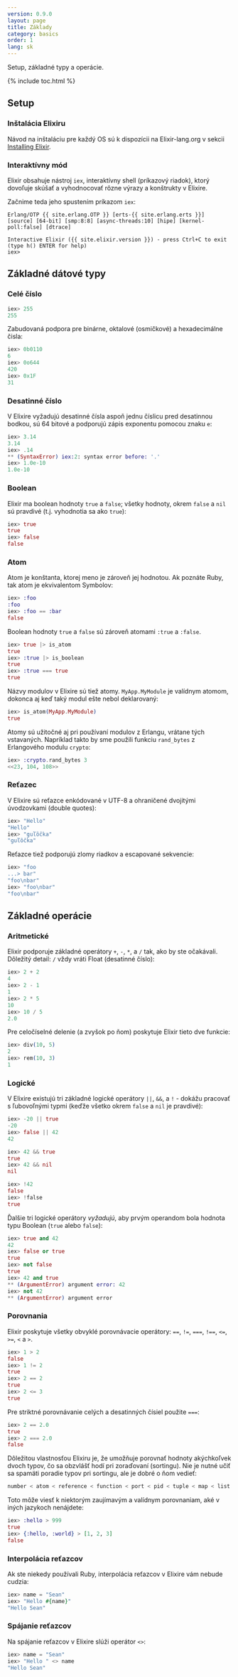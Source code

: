 ```yaml
---
version: 0.9.0
layout: page
title: Základy
category: basics
order: 1
lang: sk
---
```


Setup, základné typy a operácie.

{% include toc.html %}

## Setup

### Inštalácia Elixiru

Návod na inštaláciu pre každý OS sú k dispozícii na Elixir-lang.org v sekcii [Installing Elixir](http://elixir-lang.org/install.html).

### Interaktívny mód

Elixir obsahuje nástroj `iex`, interaktívny shell (príkazový riadok), ktorý dovoľuje skúšať a vyhodnocovať rôzne výrazy a konštrukty v Elixire.

Začnime teda jeho spustením príkazom `iex`:

	Erlang/OTP {{ site.erlang.OTP }} [erts-{{ site.erlang.erts }}] [source] [64-bit] [smp:8:8] [async-threads:10] [hipe] [kernel-poll:false] [dtrace]

	Interactive Elixir ({{ site.elixir.version }}) - press Ctrl+C to exit (type h() ENTER for help)
	iex>

## Základné dátové typy

### Celé číslo

```elixir
iex> 255
255
```

Zabudovaná podpora pre binárne, oktalové (osmičkové) a hexadecimálne čisla:

```elixir
iex> 0b0110
6
iex> 0o644
420
iex> 0x1F
31
```

### Desatinné číslo

V Elixire vyžadujú desatinné čísla aspoň jednu číslicu pred desatinnou bodkou, sú 64 bitové a podporujú zápis exponentu pomocou znaku `e`:

```elixir
iex> 3.14
3.14
iex> .14
** (SyntaxError) iex:2: syntax error before: '.'
iex> 1.0e-10
1.0e-10
```


### Boolean

Elixir ma boolean hodnoty `true` a `false`; všetky hodnoty, okrem `false` a `nil` sú pravdivé (t.j. vyhodnotia sa ako `true`):

```elixir
iex> true
true
iex> false
false
```

### Atom

Atom je konštanta, ktorej meno je zároveň jej hodnotou. Ak poznáte Ruby, tak atom je ekvivalentom Symbolov:

```elixir
iex> :foo
:foo
iex> :foo == :bar
false
```

Boolean hodnoty `true` a `false` sú zároveň atomami `:true` a `:false`.

```elixir
iex> true |> is_atom
true
iex> :true |> is_boolean
true
iex> :true === true
true
```

Názvy modulov v Elixire sú tiež atomy. `MyApp.MyModule` je valídnym atomom, dokonca aj keď taký modul ešte nebol deklarovaný:

```elixir
iex> is_atom(MyApp.MyModule)
true
```

Atomy sú užitočné aj pri používaní modulov z Erlangu, vrátane tých vstavaných. Napríklad takto by sme použili funkciu `rand_bytes` z Erlangového modulu `crypto`:

```elixir
iex> :crypto.rand_bytes 3
<<23, 104, 108>>
```

### Reťazec

V Elixire sú reťazce enkódované v UTF-8 a ohraničené dvojitými úvodzovkami (double quotes):

```elixir
iex> "Hello"
"Hello"
iex> "guľôčka"
"guľôčka"
```

Reťazce tiež podporujú zlomy riadkov a escapované sekvencie:

```elixir
iex> "foo
...> bar"
"foo\nbar"
iex> "foo\nbar"
"foo\nbar"
```

## Základné operácie

### Aritmetické

Elixir podporuje základné operátory `+`, `-`, `*`, a `/` tak, ako by ste očakávali. Dôležitý detail: `/` vždy vráti Float (desatinné číslo):

```elixir
iex> 2 + 2
4
iex> 2 - 1
1
iex> 2 * 5
10
iex> 10 / 5
2.0
```

Pre celočíselné delenie (a zvyšok po ňom) poskytuje Elixir tieto dve funkcie:

```elixir
iex> div(10, 5)
2
iex> rem(10, 3)
1
```

### Logické

V Elixire existujú tri základné logické operátory `||`, `&&`, a `!` - dokážu pracovať s ľubovoľnými typmi (keďže všetko okrem `false` a `nil` je pravdivé):

```elixir
iex> -20 || true
-20
iex> false || 42
42

iex> 42 && true
true
iex> 42 && nil
nil

iex> !42
false
iex> !false
true
```

Ďalšie tri logické operátory _vyžadujú_, aby prvým operandom bola hodnota typu Boolean (`true` alebo `false`):

```elixir
iex> true and 42
42
iex> false or true
true
iex> not false
true
iex> 42 and true
** (ArgumentError) argument error: 42
iex> not 42
** (ArgumentError) argument error
```

### Porovnania

Elixir poskytuje všetky obvyklé porovnávacie operátory: `==`, `!=`, `===`, `!==`, `<=`, `>=`, `<` a `>`.

```elixir
iex> 1 > 2
false
iex> 1 != 2
true
iex> 2 == 2
true
iex> 2 <= 3
true
```

Pre striktné porovnávanie celých a desatinných čísiel použite `===`:

```elixir
iex> 2 == 2.0
true
iex> 2 === 2.0
false
```

Dôležitou vlastnosťou Elixiru je, že umožňuje porovnať hodnoty akýchkoľvek dvoch typov, čo sa obzvlášť hodí pri zoraďovaní (sortingu). Nie je nutné učiť sa spamäti poradie typov pri sortingu, ale je dobré o ňom vedieť:

```elixir
number < atom < reference < function < port < pid < tuple < map < list < bitstring
```

Toto môže viesť k niektorým zaujímavým a valídnym porovnaniam, aké v iných jazykoch nenájdete:

```elixir
iex> :hello > 999
true
iex> {:hello, :world} > [1, 2, 3]
false
```

### Interpolácia reťazcov

Ak ste niekedy používali Ruby, interpolácia reťazcov v Elixire vám nebude cudzia:

```elixir
iex> name = "Sean"
iex> "Hello #{name}"
"Hello Sean"
```

### Spájanie reťazcov

Na spájanie reťazcov v Elixire slúži operátor `<>`:

```elixir
iex> name = "Sean"
iex> "Hello " <> name
"Hello Sean"
```
